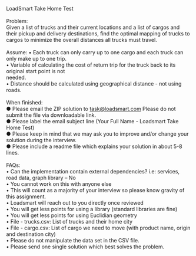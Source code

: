 LoadSmart Take Home Test
<br><br>
Problem:<br>
Given a list of trucks and their current locations and a list of cargos and their pickup and delivery
destinations, find the optimal mapping of trucks to cargos to minimize the overall distances all trucks
must travel.<br>
<br>
Assume:
• Each truck can only carry up to one cargo and each truck can only make up to one trip.<br>
• Variable of calculating the cost of return trip for the truck back to its original start point is not<br>
needed.<br>
• Distance should be calculated using geographical distance - not using roads.<br>
<br>
When finished:<br>
● Please email the ZIP solution to task@loadsmart.com Please do not submit the file via
downloadable link.<br>
● Please label the email subject line (Your Full Name - Loadsmart Take Home Test)<br>
● Please keep in mind that we may ask you to improve and/or change your solution during the
interview.<br>
● Please include a readme file which explains your solution in about 5-8 lines.<br>
<br>
FAQs:<br>
• Can the implementation contain external dependencies? i.e: services, road data, graph library – No<br>
• You cannot work on this with anyone else<br>
• This will count as a majority of your interview so please know gravity of this assignment.<br>
• Loadsmart will reach out to you directly once reviewed<br>
• You will get less points for using a library (standard libraries are fine)<br>
• You will get less points for using Euclidian geometry<br>
• File - trucks.csv: List of trucks and their home city<br>
• File - cargo.csv: List of cargo we need to move (with product name, origin and destination city)<br>
• Please do not manipulate the data set in the CSV file.<br>
• Please send one single solution which best solves the problem.<br>
